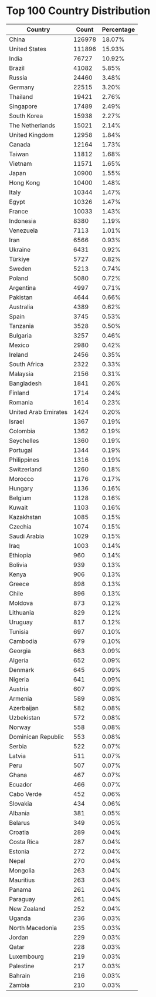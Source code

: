 # Top 100 Country Distribution
| Country | Count | Percentage |
|----|----|----|
| China | 126978 | 18.07% |
| United States | 111896 | 15.93% |
| India | 76727 | 10.92% |
| Brazil | 41082 | 5.85% |
| Russia | 24460 | 3.48% |
| Germany | 22515 | 3.20% |
| Thailand | 19421 | 2.76% |
| Singapore | 17489 | 2.49% |
| South Korea | 15938 | 2.27% |
| The Netherlands | 15021 | 2.14% |
| United Kingdom | 12958 | 1.84% |
| Canada | 12164 | 1.73% |
| Taiwan | 11812 | 1.68% |
| Vietnam | 11571 | 1.65% |
| Japan | 10900 | 1.55% |
| Hong Kong | 10400 | 1.48% |
| Italy | 10344 | 1.47% |
| Egypt | 10326 | 1.47% |
| France | 10033 | 1.43% |
| Indonesia | 8380 | 1.19% |
| Venezuela | 7113 | 1.01% |
| Iran | 6566 | 0.93% |
| Ukraine | 6431 | 0.92% |
| Türkiye | 5727 | 0.82% |
| Sweden | 5213 | 0.74% |
| Poland | 5080 | 0.72% |
| Argentina | 4997 | 0.71% |
| Pakistan | 4644 | 0.66% |
| Australia | 4389 | 0.62% |
| Spain | 3745 | 0.53% |
| Tanzania | 3528 | 0.50% |
| Bulgaria | 3257 | 0.46% |
| Mexico | 2980 | 0.42% |
| Ireland | 2456 | 0.35% |
| South Africa | 2322 | 0.33% |
| Malaysia | 2156 | 0.31% |
| Bangladesh | 1841 | 0.26% |
| Finland | 1714 | 0.24% |
| Romania | 1614 | 0.23% |
| United Arab Emirates | 1424 | 0.20% |
| Israel | 1367 | 0.19% |
| Colombia | 1362 | 0.19% |
| Seychelles | 1360 | 0.19% |
| Portugal | 1344 | 0.19% |
| Philippines | 1316 | 0.19% |
| Switzerland | 1260 | 0.18% |
| Morocco | 1176 | 0.17% |
| Hungary | 1136 | 0.16% |
| Belgium | 1128 | 0.16% |
| Kuwait | 1103 | 0.16% |
| Kazakhstan | 1085 | 0.15% |
| Czechia | 1074 | 0.15% |
| Saudi Arabia | 1029 | 0.15% |
| Iraq | 1003 | 0.14% |
| Ethiopia | 960 | 0.14% |
| Bolivia | 939 | 0.13% |
| Kenya | 906 | 0.13% |
| Greece | 898 | 0.13% |
| Chile | 896 | 0.13% |
| Moldova | 873 | 0.12% |
| Lithuania | 829 | 0.12% |
| Uruguay | 817 | 0.12% |
| Tunisia | 697 | 0.10% |
| Cambodia | 679 | 0.10% |
| Georgia | 663 | 0.09% |
| Algeria | 652 | 0.09% |
| Denmark | 645 | 0.09% |
| Nigeria | 641 | 0.09% |
| Austria | 607 | 0.09% |
| Armenia | 589 | 0.08% |
| Azerbaijan | 582 | 0.08% |
| Uzbekistan | 572 | 0.08% |
| Norway | 558 | 0.08% |
| Dominican Republic | 553 | 0.08% |
| Serbia | 522 | 0.07% |
| Latvia | 511 | 0.07% |
| Peru | 507 | 0.07% |
| Ghana | 467 | 0.07% |
| Ecuador | 466 | 0.07% |
| Cabo Verde | 452 | 0.06% |
| Slovakia | 434 | 0.06% |
| Albania | 381 | 0.05% |
| Belarus | 349 | 0.05% |
| Croatia | 289 | 0.04% |
| Costa Rica | 287 | 0.04% |
| Estonia | 272 | 0.04% |
| Nepal | 270 | 0.04% |
| Mongolia | 263 | 0.04% |
| Mauritius | 263 | 0.04% |
| Panama | 261 | 0.04% |
| Paraguay | 261 | 0.04% |
| New Zealand | 252 | 0.04% |
| Uganda | 236 | 0.03% |
| North Macedonia | 235 | 0.03% |
| Jordan | 229 | 0.03% |
| Qatar | 228 | 0.03% |
| Luxembourg | 219 | 0.03% |
| Palestine | 217 | 0.03% |
| Bahrain | 216 | 0.03% |
| Zambia | 210 | 0.03% |
